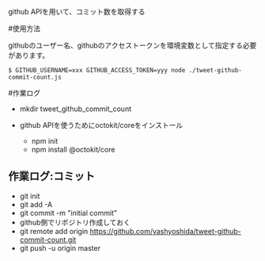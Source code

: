 
github APIを用いて、コミット数を取得する

#使用方法

githubのユーザー名、githubのアクセストークンを環境変数として指定する必要があります。

```
$ GITHUB_USERNAME=xxx GITHUB_ACCESS_TOKEN=yyy node ./tweet-github-commit-count.js
```


#作業ログ

- mkdir tweet_github_commit_count

- github APIを使うためにoctokit/coreをインストール
  - npm init
  - npm install @octokit/core

## 作業ログ:コミット

- git init
- git add -A
- git commit -m "initial commit"
- github側でリポジトリ作成しておく
- git remote add origin https://github.com/yashyoshida/tweet-github-commit-count.git
- git push -u origin master

